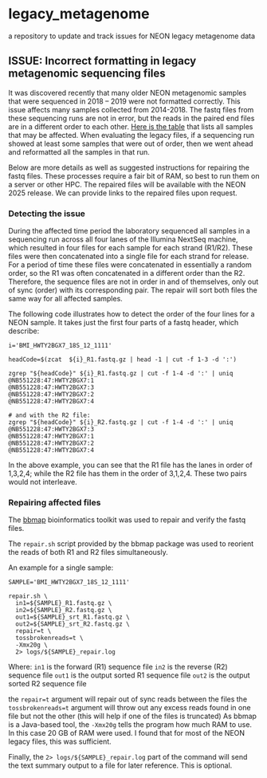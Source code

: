 # legacy_metagenome

a repository to update and track issues for NEON legacy metagenome data

## ISSUE: Incorrect formatting in legacy metagenomic sequencing files 

It was discovered recently that many older NEON metagenomic samples that were sequenced in 2018 – 2019 were not formatted correctly. This issue affects many samples collected from 2014-2018. The fastq files from these sequencing runs are not in error, but the reads in the paired end files are in a different order to each other. [Here is the table](https://github.com/NEONScience/legacy_metagenome/blob/main/docs/neon_samples_potentially_mispaired.tsv) that lists all samples that may be affected. When evaluating the legacy files, if a sequencing run showed at least some samples that were out of order, then we went ahead and reformatted all the samples in that run. 

Below are more details as well as suggested instructions for repairing the fastq files. These processes require a fair bit of RAM, so best to run them on a server or other HPC. The repaired files will be available with the NEON 2025 release. We can provide links to the repaired files upon request. 

### Detecting the issue 

During the affected time period the laboratory sequenced all samples in a sequencing run across all four lanes of the Illumina NextSeq machine, which resulted in four files for each sample for each strand (R1/R2). These files were then concatenated into a single file for each strand for release. For a period of time these files were concatenated in essentially a random order, so the R1 was often concatenated in a different order than the R2. Therefore, the sequence files are not in order in and of themselves, only out of sync (order) with its corresponding pair. The repair will sort both files the same way for all affected samples. 

The following code illustrates how to detect the order of the four lines for a NEON sample. It takes just the first four parts of a fastq header, which describe: 



```
i='BMI_HWTY2BGX7_18S_12_1111'

headCode=$(zcat  ${i}_R1.fastq.gz | head -1 | cut -f 1-3 -d ':')

zgrep "${headCode}" ${i}_R1.fastq.gz | cut -f 1-4 -d ':' | uniq 
@NB551228:47:HWTY2BGX7:1
@NB551228:47:HWTY2BGX7:3
@NB551228:47:HWTY2BGX7:2
@NB551228:47:HWTY2BGX7:4

# and with the R2 file:
zgrep "${headCode}" ${i}_R2.fastq.gz | cut -f 1-4 -d ':' | uniq 
@NB551228:47:HWTY2BGX7:3
@NB551228:47:HWTY2BGX7:1
@NB551228:47:HWTY2BGX7:2
@NB551228:47:HWTY2BGX7:4

```

In the above example, you can see that the R1 file has the lanes in order of 1,3,2,4; while the R2 file has them in the order of 3,1,2,4. These two pairs would not interleave. 


### Repairing affected files 

The [bbmap](https://jgi.doe.gov/data-and-tools/software-tools/bbtools/bb-tools-user-guide/bbmap-guide/) bioinformatics toolkit was used to repair and verify the fastq files. 

The `repair.sh` script provided by the bbmap package was used to reorient the reads of both R1 and R2 files simultaneously. 

An example for a single sample:

```
SAMPLE='BMI_HWTY2BGX7_18S_12_1111'

repair.sh \
  in1=${SAMPLE}_R1.fastq.gz \
  in2=${SAMPLE}_R2.fastq.gz \
  out1=${SAMPLE}_srt_R1.fastq.gz \
  out2=${SAMPLE}_srt_R2.fastq.gz \
  repair=t \
  tossbrokenreads=t \
  -Xmx20g \
  2> logs/${SAMPLE}_repair.log

```

Where: 
`in1` is the forward (R1) sequence file
`in2` is the reverse (R2) sequence file
`out1` is the output sorted R1 sequence file
`out2` is the output sorted R2 sequence file

the `repair=t` argument will repair out of sync reads between the files
the `tossbrokenreads=t` argument will throw out any excess reads found in one file but not the other (this will help if one of the files is truncated)
As bbmap is a Java-based tool, the `-Xmx20g` tells the program how much RAM to use. In this case 20 GB of RAM were used. I found that for most of the NEON legacy files, this was sufficient. 

Finally, the `2> logs/${SAMPLE}_repair.log` part of the command will send the text summary output to a file for later reference. This is optional. 




